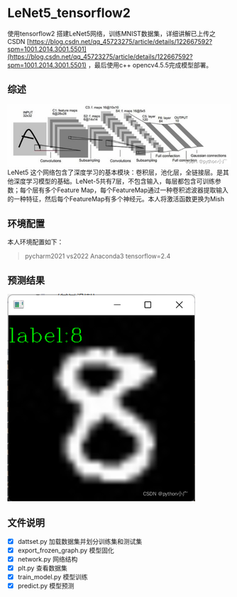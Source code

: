 # LeNet5_tensorflow2
使用tensorflow2 搭建LeNet5网络，训练MNIST数据集，详细讲解已上传之CSDN [https://blog.csdn.net/qq_45723275/article/details/122667592?spm=1001.2014.3001.5501](https://blog.csdn.net/qq_45723275/article/details/122667592?spm=1001.2014.3001.5501) ，最后使用c++ opencv4.5.5完成模型部署。


## 综述
![245855274f404d02bdf94981c0158d20](README.assets/245855274f404d02bdf94981c0158d20.png)
LeNet5 这个网络包含了深度学习的基本模块：卷积层，池化层，全链接层。是其他深度学习模型的基础。LeNet-5共有7层，不包含输入，每层都包含可训练参数；每个层有多个Feature Map，每个FeatureMap通过一种卷积滤波器提取输入的一种特征，然后每个FeatureMap有多个神经元。本人将激活函数更换为Mish
## 环境配置
本人环境配置如下：
> pycharm2021
> vs2022
> Anaconda3
> tensorflow=2.4

## 预测结果
![c7b4514569674b61b74878e479b0f2d4](README.assets/c7b4514569674b61b74878e479b0f2d4.png)


## 文件说明
- [x] dattset.py 加载数据集并划分训练集和测试集
- [x] export_frozen_graph.py 模型固化
- [x] network.py 网络结构
- [x] plt.py 查看数据集
- [x] train_model.py 模型训练
- [x] predict.py 模型预测    